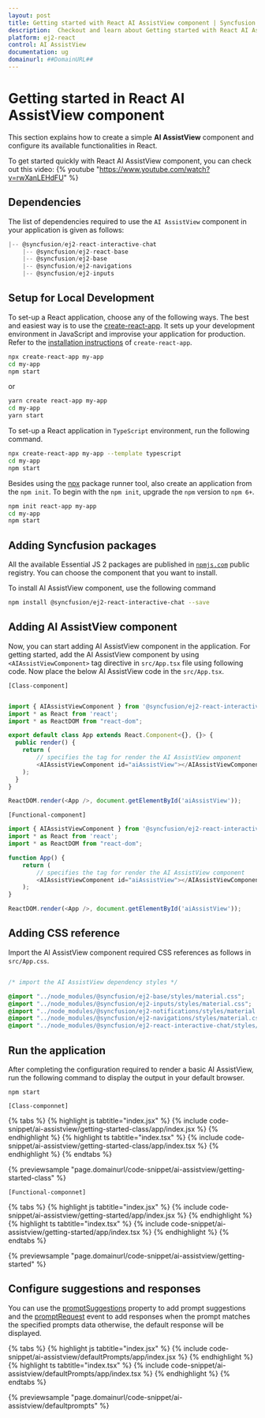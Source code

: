 ```yaml
---
layout: post
title: Getting started with React AI AssistView component | Syncfusion
description:  Checkout and learn about Getting started with React AI AssistView component of Syncfusion Essential JS 2 and more details.
platform: ej2-react
control: AI AssistView
documentation: ug
domainurl: ##DomainURL##
---
```


# Getting started in React AI AssistView component

This section explains how to create a simple **AI AssistView** component and configure its available functionalities in React.

To get started quickly with React AI AssistView component, you can check out this video:
{% youtube "https://www.youtube.com/watch?v=rwXanLEHdFU" %}

## Dependencies

The list of dependencies required to use the `AI AssistView` component in your application is given as follows:

```javascript
|-- @syncfusion/ej2-react-interactive-chat
    |-- @syncfusion/ej2-react-base
    |-- @syncfusion/ej2-base
    |-- @syncfusion/ej2-navigations
    |-- @syncfusion/ej2-inputs
```

## Setup for Local Development

To set-up a React application, choose any of the following ways. The best and easiest way is to use the [create-react-app](https://github.com/facebook/create-react-app). It sets up your development environment in JavaScript and improvise your application for production. Refer to the [installation instructions](https://github.com/facebook/create-react-app#creating-an-app) of `create-react-app`.

```bash
npx create-react-app my-app
cd my-app
npm start
```

or

```bash
yarn create react-app my-app
cd my-app
yarn start
```

To set-up a React application in `TypeScript` environment, run the following command.

```bash
npx create-react-app my-app --template typescript
cd my-app
npm start
```

Besides using the [npx](https://medium.com/@maybekatz/introducing-npx-an-npm-package-runner-55f7d4bd282b) package runner tool, also create an application from the `npm init`. To begin with the `npm init`, upgrade the `npm` version to `npm 6+`.

```bash
npm init react-app my-app
cd my-app
npm start
```

## Adding Syncfusion packages

All the available Essential JS 2 packages are published in [`npmjs.com`](https://www.npmjs.com/~syncfusionorg) public registry. You can choose the component that you want to install.

To install AI AssistView component, use the following command

```bash
npm install @syncfusion/ej2-react-interactive-chat --save
```

## Adding AI AssistView component

Now, you can start adding AI AssistView component in the application. For getting started, add the AI AssistView component by using `<AIAssistViewComponent>` tag directive in `src/App.tsx` file using following code. Now place the below AI AssistView code in the `src/App.tsx`.

`[Class-component]`

```ts

import { AIAssistViewComponent } from '@syncfusion/ej2-react-interactive-chat';
import * as React from 'react';
import * as ReactDOM from "react-dom";

export default class App extends React.Component<{}, {}> {
  public render() {
    return (
        // specifies the tag for render the AI AssistView omponent
        <AIAssistViewComponent id="aiAssistView"></AIAssistViewComponent>
    );
  }
}

ReactDOM.render(<App />, document.getElementById('aiAssistView'));
```

`[Functional-component]`

```ts
import { AIAssistViewComponent } from '@syncfusion/ej2-react-interactive-chat';
import * as React from 'react';
import * as ReactDOM from "react-dom";

function App() {
    return (
        // specifies the tag for render the AI AssistView component
        <AIAssistViewComponent id="aiAssistView"></AIAssistViewComponent>
    );
}

ReactDOM.render(<App />, document.getElementById('aiAssistView'));
```

## Adding CSS reference

Import the AI AssistView component required CSS references as follows in `src/App.css`.

```css

/* import the AI AssistView dependency styles */

@import "../node_modules/@syncfusion/ej2-base/styles/material.css";
@import "../node_modules/@syncfusion/ej2-inputs/styles/material.css";
@import "../node_modules/@syncfusion/ej2-notifications/styles/material.css";
@import "../node_modules/@syncfusion/ej2-navigations/styles/material.css";
@import "../node_modules/@syncfusion/ej2-react-interactive-chat/styles/material.css";

```

## Run the application

After completing the configuration required to render a basic AI AssistView, run the following command to display the output in your default browser.

```
npm start
```

`[Class-componnet]`

{% tabs %}
{% highlight js tabtitle="index.jsx" %}
{% include code-snippet/ai-assistview/getting-started-class/app/index.jsx %}
{% endhighlight %}
{% highlight ts tabtitle="index.tsx" %}
{% include code-snippet/ai-assistview/getting-started-class/app/index.tsx %}
{% endhighlight %}
{% endtabs %}

{% previewsample "page.domainurl/code-snippet/ai-assistview/getting-started-class" %}

`[Functional-componnet]`

{% tabs %}
{% highlight js tabtitle="index.jsx" %}
{% include code-snippet/ai-assistview/getting-started/app/index.jsx %}
{% endhighlight %}
{% highlight ts tabtitle="index.tsx" %}
{% include code-snippet/ai-assistview/getting-started/app/index.tsx %}
{% endhighlight %}
{% endtabs %}

{% previewsample "page.domainurl/code-snippet/ai-assistview/getting-started" %}

## Configure suggestions and responses

You can use the [promptSuggestions](https://ej2.syncfusion.com/react/documentation/api/ai-assistview#promptsuggestions) property to add prompt suggestions and the [promptRequest](https://ej2.syncfusion.com/react/documentation/api/ai-assistview#promptrequest) event to add responses when the prompt matches the specified prompts data otherwise, the default response will be displayed.

{% tabs %}
{% highlight js tabtitle="index.jsx" %}
{% include code-snippet/ai-assistview/defaultPrompts/app/index.jsx %}
{% endhighlight %}
{% highlight ts tabtitle="index.tsx" %}
{% include code-snippet/ai-assistview/defaultPrompts/app/index.tsx %}
{% endhighlight %}
{% endtabs %}

{% previewsample "page.domainurl/code-snippet/ai-assistview/defaultprompts" %}
